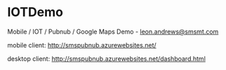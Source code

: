 # IOTDemo
Mobile / IOT / Pubnub / Google Maps Demo - leon.andrews@smsmt.com

mobile client:
http://smspubnub.azurewebsites.net/

desktop client:
http://smspubnub.azurewebsites.net/dashboard.html
